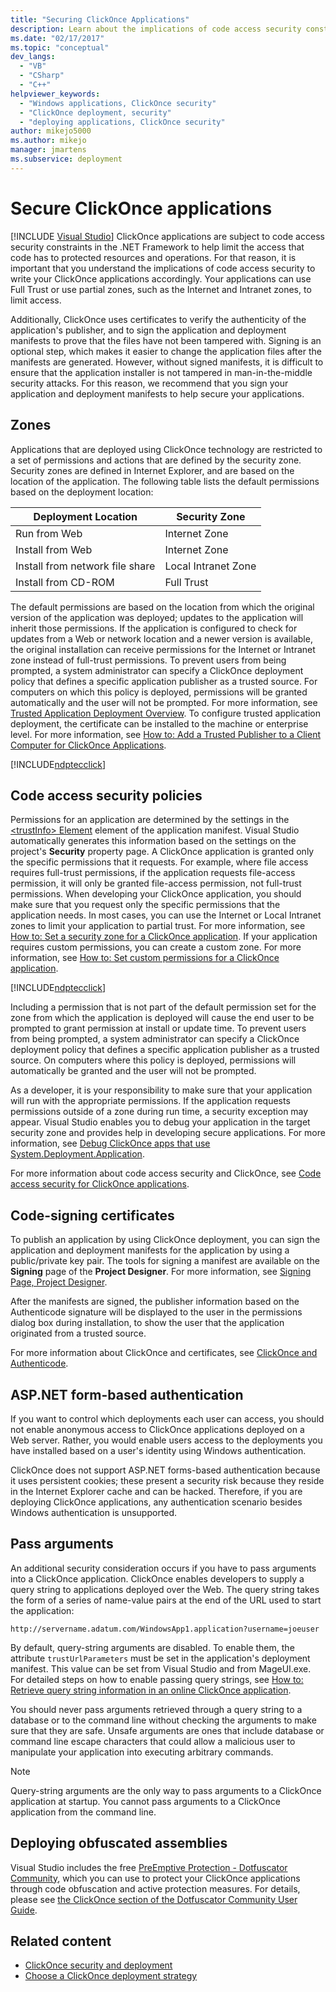 ```yaml
---
title: "Securing ClickOnce Applications"
description: Learn about the implications of code access security constraints in the .NET Framework that can limit access to code for your ClickOnce applications.
ms.date: "02/17/2017"
ms.topic: "conceptual"
dev_langs:
  - "VB"
  - "CSharp"
  - "C++"
helpviewer_keywords:
  - "Windows applications, ClickOnce security"
  - "ClickOnce deployment, security"
  - "deploying applications, ClickOnce security"
author: mikejo5000
ms.author: mikejo
manager: jmartens
ms.subservice: deployment
---
```

# Secure ClickOnce applications

 [!INCLUDE [Visual Studio](~/includes/applies-to-version/vs-windows-only.md)]
ClickOnce applications are subject to code access security constraints in the .NET Framework to help limit the access that code has to protected resources and operations. For that reason, it is important that you understand the implications of code access security to write your ClickOnce applications accordingly. Your applications can use Full Trust or use partial zones, such as the Internet and Intranet zones, to limit access.

 Additionally, ClickOnce uses certificates to verify the authenticity of the application's publisher, and to sign the application and deployment manifests to prove that the files have not been tampered with. Signing is an optional step, which makes it easier to change the application files after the manifests are generated. However, without signed manifests, it is difficult to ensure that the application installer is not tampered in man-in-the-middle security attacks. For this reason, we recommend that you sign your application and deployment manifests to help secure your applications.

## Zones
 Applications that are deployed using ClickOnce technology are restricted to a set of permissions and actions that are defined by the security zone. Security zones are defined in Internet Explorer, and are based on the location of the application. The following table lists the default permissions based on the deployment location:

|Deployment Location|Security Zone|
|-------------------------|-------------------|
|Run from Web|Internet Zone|
|Install from Web|Internet Zone|
|Install from network file share|Local Intranet Zone|
|Install from CD-ROM|Full Trust|

 The default permissions are based on the location from which the original version of the application was deployed; updates to the application will inherit those permissions. If the application is configured to check for updates from a Web or network location and a newer version is available, the original installation can receive permissions for the Internet or Intranet zone instead of full-trust permissions. To prevent users from being prompted, a system administrator can specify a ClickOnce deployment policy that defines a specific application publisher as a trusted source. For computers on which this policy is deployed, permissions will be granted automatically and the user will not be prompted. For more information, see [Trusted Application Deployment Overview](../deployment/trusted-application-deployment-overview.md). To configure trusted application deployment, the certificate can be installed to the machine or enterprise level. For more information, see [How to: Add a Trusted Publisher to a Client Computer for ClickOnce Applications](../deployment/how-to-add-a-trusted-publisher-to-a-client-computer-for-clickonce-applications.md).

 [!INCLUDE[ndptecclick](../deployment/includes/dotnet-feature-unsupported.md)]

## Code access security policies
 Permissions for an application are determined by the settings in the [\<trustInfo> Element](../deployment/trustinfo-element-clickonce-application.md) element of the application manifest. Visual Studio automatically generates this information based on the settings on the project's **Security** property page. A ClickOnce application is granted only the specific permissions that it requests. For example, where file access requires full-trust permissions, if the application requests file-access permission, it will only be granted file-access permission, not full-trust permissions. When developing your ClickOnce application, you should make sure that you request only the specific permissions that the application needs. In most cases, you can use the Internet or Local Intranet zones to limit your application to partial trust. For more information, see [How to: Set a security zone for a ClickOnce application](../deployment/how-to-enable-clickonce-security-settings.md#set-a-security-zone-for-a-clickonce-application). If your application requires custom permissions, you can create a custom zone. For more information, see [How to: Set custom permissions for a ClickOnce application](../deployment/how-to-enable-clickonce-security-settings.md#set-custom-permissions-for-a-clickonce-application).

 [!INCLUDE[ndptecclick](../deployment/includes/dotnet-feature-unsupported.md)]

 Including a permission that is not part of the default permission set for the zone from which the application is deployed will cause the end user to be prompted to grant permission at install or update time. To prevent users from being prompted, a system administrator can specify a ClickOnce deployment policy that defines a specific application publisher as a trusted source. On computers where this policy is deployed, permissions will automatically be granted and the user will not be prompted.

 As a developer, it is your responsibility to make sure that your application will run with the appropriate permissions. If the application requests permissions outside of a zone during run time, a security exception may appear. Visual Studio enables you to debug your application in the target security zone and provides help in developing secure applications. For more information, see [Debug ClickOnce apps that use System.Deployment.Application](../deployment/debugging-clickonce-applications-that-use-system-deployment-application.md).

 For more information about code access security and ClickOnce, see [Code access security for ClickOnce applications](../deployment/code-access-security-for-clickonce-applications.md).

## Code-signing certificates
 To publish an application by using ClickOnce deployment, you can sign the application and deployment manifests for the application by using a public/private key pair. The tools for signing a manifest are available on the **Signing** page of the **Project Designer**. For more information, see [Signing Page, Project Designer](../ide/reference/signing-page-project-designer.md).

 After the manifests are signed, the publisher information based on the Authenticode signature will be displayed to the user in the permissions dialog box during installation, to show the user that the application originated from a trusted source.

 For more information about ClickOnce and certificates, see [ClickOnce and Authenticode](../deployment/clickonce-and-authenticode.md).

## ASP.NET form-based authentication
 If you want to control which deployments each user can access, you should not enable anonymous access to ClickOnce applications deployed on a Web server. Rather, you would enable users access to the deployments you have installed based on a user's identity using Windows authentication.

 ClickOnce does not support ASP.NET forms-based authentication because it uses persistent cookies; these present a security risk because they reside in the Internet Explorer cache and can be hacked. Therefore, if you are deploying ClickOnce applications, any authentication scenario besides Windows authentication is unsupported.

## Pass arguments
 An additional security consideration occurs if you have to pass arguments into a ClickOnce application. ClickOnce enables developers to supply a query string to applications deployed over the Web. The query string takes the form of a series of name-value pairs at the end of the URL used to start the application:

 `http://servername.adatum.com/WindowsApp1.application?username=joeuser`

 By default, query-string arguments are disabled. To enable them, the attribute `trustUrlParameters` must be set in the application's deployment manifest. This value can be set from Visual Studio and from MageUI.exe. For detailed steps on how to enable passing query strings, see [How to: Retrieve query string information in an online ClickOnce application](../deployment/how-to-retrieve-query-string-information-in-an-online-clickonce-application.md).

 You should never pass arguments retrieved through a query string to a database or to the command line without checking the arguments to make sure that they are safe. Unsafe arguments are ones that include database or command line escape characters that could allow a malicious user to manipulate your application into executing arbitrary commands.

> [!NOTE]
> Query-string arguments are the only way to pass arguments to a ClickOnce application at startup. You cannot pass arguments to a ClickOnce application from the command line.

## Deploying obfuscated assemblies
 Visual Studio includes the free [PreEmptive Protection - Dotfuscator Community](../ide/dotfuscator/index.md), which you can use to protect your ClickOnce applications through code obfuscation and active protection measures.  For details, please see [the ClickOnce section of the Dotfuscator Community User Guide](https://www.preemptive.com/dotfuscator/ce/docs/help/5.27/advanced_clickonce.html).

## Related content
- [ClickOnce security and deployment](../deployment/clickonce-security-and-deployment.md)
- [Choose a ClickOnce deployment strategy](../deployment/choosing-a-clickonce-deployment-strategy.md)
